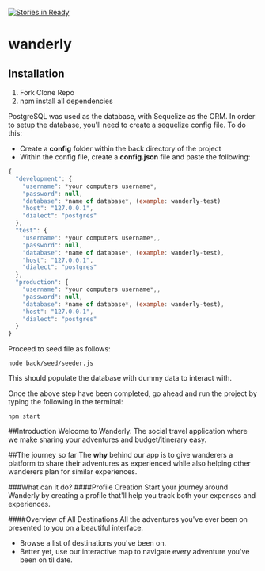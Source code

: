 [![Stories in Ready](https://badge.waffle.io/danbanwo/wanderly.png?label=ready&title=Ready)](https://waffle.io/danbanwo/wanderly)
# wanderly

## Installation

1. Fork Clone Repo
2. npm install all dependencies

PostgreSQL was used as the database, with Sequelize as the ORM.
In order to setup the database, you'll need to create a sequelize config file. To do this:
  * Create a **config** folder within the back directory of the project
  * Within the config file, create a **config.json** file and paste the following:
  ```javascript
  {
    "development": {
      "username": *your computers username*,
      "password": null,
      "database": *name of database*, (example: wanderly-test)
      "host": "127.0.0.1",
      "dialect": "postgres"
    },
    "test": {
      "username": *your computers username*,,
      "password": null,
      "database": *name of database*, (example: wanderly-test),
      "host": "127.0.0.1",
      "dialect": "postgres"
    },
    "production": {
      "username": *your computers username*,,
      "password": null,
      "database": *name of database*, (example: wanderly-test),
      "host": "127.0.0.1",
      "dialect": "postgres"
    }
  }
  ```
Proceed to seed file as follows:
```
node back/seed/seeder.js
```
This should populate the database with dummy data to interact with.

Once the above step have been completed, go ahead and run the project by typing the following in the terminal:
```
npm start
```

##Introduction
Welcome to Wanderly. The social travel application where we make sharing your adventures and budget/itinerary easy.

##The journey so far
The **why** behind our app is to give wanderers a platform to share their adventures as experienced while also helping other wanderers plan for similar experiences.

###What can it do?
####Profile Creation
Start your journey around Wanderly by creating a profile that'll help you track both your expenses and experiences.

####Overview of All Destinations
All the adventures you've ever been on presented to you on a beautiful interface.
 * Browse a list of destinations you've been on.
 * Better yet, use our interactive map to navigate every adventure you've been on til date.
